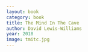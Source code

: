 ```yaml
---
layout: book
category: book
title: The Mind In The Cave
author: David Lewis-Williams
year: 2018
image: tmitc.jpg
---
```

